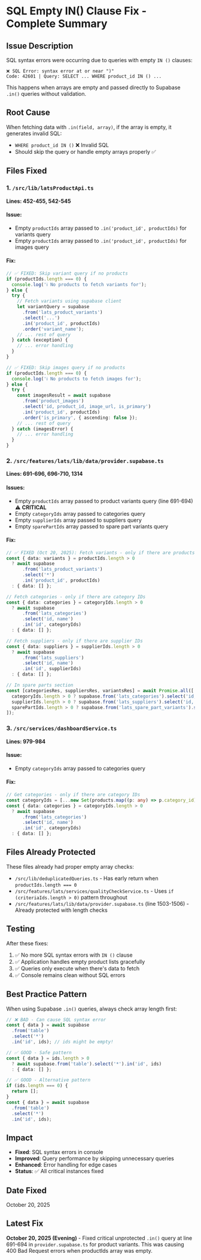 # SQL Empty IN() Clause Fix - Complete Summary

## Issue Description
SQL syntax errors were occurring due to queries with empty `IN ()` clauses:
```
❌ SQL Error: syntax error at or near ")"
Code: 42601 | Query: SELECT ... WHERE product_id IN () ...
```

This happens when arrays are empty and passed directly to Supabase `.in()` queries without validation.

## Root Cause
When fetching data with `.in(field, array)`, if the array is empty, it generates invalid SQL:
- `WHERE product_id IN ()` ❌ Invalid SQL
- Should skip the query or handle empty arrays properly ✅

## Files Fixed

### 1. `/src/lib/latsProductApi.ts`
**Lines: 452-455, 542-545**

#### Issue:
- Empty `productIds` array passed to `.in('product_id', productIds)` for variants query
- Empty `productIds` array passed to `.in('product_id', productIds)` for images query

#### Fix:
```typescript
// ✅ FIXED: Skip variant query if no products
if (productIds.length === 0) {
  console.log('ℹ️ No products to fetch variants for');
} else {
  try {
    // Fetch variants using supabase client
    let variantQuery = supabase
      .from('lats_product_variants')
      .select('...')
      .in('product_id', productIds)
      .order('variant_name');
    // ... rest of query
  } catch (exception) {
    // ... error handling
  }
}

// ✅ FIXED: Skip images query if no products
if (productIds.length === 0) {
  console.log('ℹ️ No products to fetch images for');
} else {
  try {
    const imagesResult = await supabase
      .from('product_images')
      .select('id, product_id, image_url, is_primary')
      .in('product_id', productIds)
      .order('is_primary', { ascending: false });
    // ... rest of query
  } catch (imagesError) {
    // ... error handling
  }
}
```

### 2. `/src/features/lats/lib/data/provider.supabase.ts`
**Lines: 691-696, 696-710, 1314**

#### Issues:
- Empty `productIds` array passed to product variants query (line 691-694) ⚠️ **CRITICAL**
- Empty `categoryIds` array passed to categories query
- Empty `supplierIds` array passed to suppliers query
- Empty `sparePartIds` array passed to spare part variants query

#### Fix:
```typescript
// ✅ FIXED (Oct 20, 2025): Fetch variants - only if there are products
const { data: variants } = productIds.length > 0
  ? await supabase
      .from('lats_product_variants')
      .select('*')
      .in('product_id', productIds)
  : { data: [] };

// Fetch categories - only if there are category IDs
const { data: categories } = categoryIds.length > 0 
  ? await supabase
      .from('lats_categories')
      .select('id, name')
      .in('id', categoryIds)
  : { data: [] };

// Fetch suppliers - only if there are supplier IDs
const { data: suppliers } = supplierIds.length > 0
  ? await supabase
      .from('lats_suppliers')
      .select('id, name')
      .in('id', supplierIds)
  : { data: [] };

// In spare parts section
const [categoriesRes, suppliersRes, variantsRes] = await Promise.all([
  categoryIds.length > 0 ? supabase.from('lats_categories').select('id, name').in('id', categoryIds) : Promise.resolve({ data: [] }),
  supplierIds.length > 0 ? supabase.from('lats_suppliers').select('id, name, email, phone').in('id', supplierIds) : Promise.resolve({ data: [] }),
  sparePartIds.length > 0 ? supabase.from('lats_spare_part_variants').select('*').in('spare_part_id', sparePartIds) : Promise.resolve({ data: [] })
]);
```

### 3. `/src/services/dashboardService.ts`
**Lines: 979-984**

#### Issue:
- Empty `categoryIds` array passed to categories query

#### Fix:
```typescript
// Get categories - only if there are category IDs
const categoryIds = [...new Set(products.map((p: any) => p.category_id).filter(Boolean))];
const { data: categories } = categoryIds.length > 0
  ? await supabase
      .from('lats_categories')
      .select('id, name')
      .in('id', categoryIds)
  : { data: [] };
```

## Files Already Protected
These files already had proper empty array checks:
- `/src/lib/deduplicatedQueries.ts` - Has early return when `productIds.length === 0`
- `/src/features/lats/services/qualityCheckService.ts` - Uses `if (criteriaIds.length > 0)` pattern throughout
- `/src/features/lats/lib/data/provider.supabase.ts` (line 1503-1506) - Already protected with length checks

## Testing
After these fixes:
1. ✅ No more SQL syntax errors with `IN ()` clause
2. ✅ Application handles empty product lists gracefully
3. ✅ Queries only execute when there's data to fetch
4. ✅ Console remains clean without SQL errors

## Best Practice Pattern
When using Supabase `.in()` queries, always check array length first:

```typescript
// ❌ BAD - Can cause SQL syntax error
const { data } = await supabase
  .from('table')
  .select('*')
  .in('id', ids); // ids might be empty!

// ✅ GOOD - Safe pattern
const { data } = ids.length > 0
  ? await supabase.from('table').select('*').in('id', ids)
  : { data: [] };

// ✅ GOOD - Alternative pattern
if (ids.length === 0) {
  return [];
}
const { data } = await supabase
  .from('table')
  .select('*')
  .in('id', ids);
```

## Impact
- **Fixed**: SQL syntax errors in console
- **Improved**: Query performance by skipping unnecessary queries
- **Enhanced**: Error handling for edge cases
- **Status**: ✅ All critical instances fixed

## Date Fixed
October 20, 2025

## Latest Fix
**October 20, 2025 (Evening)** - Fixed critical unprotected `.in()` query at line 691-694 in `provider.supabase.ts` for product variants. This was causing 400 Bad Request errors when productIds array was empty.

